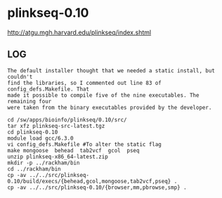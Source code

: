 plinkseq-0.10
========================

<http://atgu.mgh.harvard.edu/plinkseq/index.shtml>

LOG
---

    The default installer thought that we needed a static install, but couldn't
    find the libraries, so I commented out line 83 of config_defs.Makefile. That
    made it possible to compile five of the nine executables. The remaining four
    were taken from the binary executables provided by the developer. 

    cd /sw/apps/bioinfo/plinkseq/0.10/src/
    tar xfz plinkseq-src-latest.tgz
    cd plinkseq-0.10
    module load gcc/6.3.0
    vi config_defs.Makefile #To alter the static flag
    make mongoose  behead  tab2vcf  gcol  pseq
    unzip plinkseq-x86_64-latest.zip
    mkdir -p ../rackham/bin
    cd ../rackham/bin
    cp -av ../../src/plinkseq-0.10/build/execs/{behead,gcol,mongoose,tab2vcf,pseq} .
    cp -av ../../src/plinkseq-0.10/{browser,mm,pbrowse,smp} .
